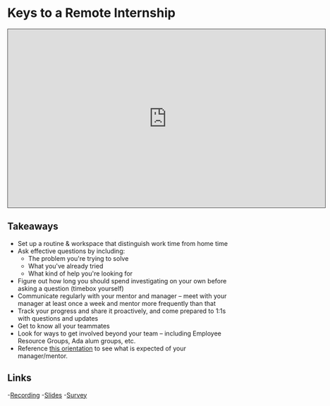 # Keys to a Remote Internship

<iframe src="https://adaacademy.hosted.panopto.com/Panopto/Pages/Embed.aspx?id=3ff5a99d-cfa5-4803-8041-ace200043ceb&autoplay=false&offerviewer=true&showtitle=true&showbrand=false&start=0&interactivity=all" height="405" width="720" style="border: 1px solid #464646;" allowfullscreen allow="autoplay"></iframe>

## Takeaways
- Set up a routine & workspace that distinguish work time from home time
- Ask effective questions by including:
  * The problem you're trying to solve
  * What you've already tried
  * What kind of help you're looking for
- Figure out how long you should spend investigating on your own before asking a question (timebox yourself)
- Communicate regularly with your mentor and manager – meet with your manager at least once a week and mentor more frequently than that
- Track your progress and share it proactively, and come prepared to 1:1s with questions and updates
- Get to know all your teammates
- Look for ways to get involved beyond your team – including Employee Resource Groups, Ada alum groups, etc.
- Reference [this orientation](https://docs.google.com/presentation/d/1MAwx0hoLY3d2OUa76xwjdqecv_RNcwIMdLiOIXTABhc/edit) to see what is expected of your manager/mentor.  


## Links
-[Recording](https://adaacademy.hosted.panopto.com/Panopto/Pages/Viewer.aspx?id=3ff5a99d-cfa5-4803-8041-ace200043ceb)
-[Slides](https://docs.google.com/presentation/d/1DPu6OTiDcBlr49541fUB3JItxbgOz21Obh5y3VRMP50/edit#slide=id.g8b49b131a0_0_0)
-[Survey](https://docs.google.com/forms/d/1HHHJgQsXcEkuRe6KsGjUPDUWkSzipF2WCzJF4-zBbR0/edit?ts=60381c2d&gxids=7628)
